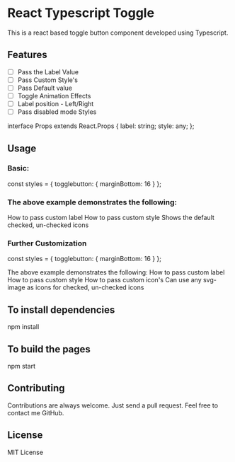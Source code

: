 # React Typescript Toggle
This is a react based toggle button component developed using Typescript.

## Features
- [ ] Pass the Label Value
- [ ] Pass Custom Style's
- [ ] Pass Default value
- [ ] Toggle Animation Effects
- [ ] Label position - Left/Right
- [ ] Pass disabled mode Styles

interface Props extends React.Props<Toggle> {
    label: string;
    style: any;
};

## Usage
### Basic:

const styles = {
  togglebutton: {
    marginBottom: 16
  }
};
<Toggle label="Simple" style={styles.togglebutton} />

### The above example demonstrates the following:
How to pass custom label
How to pass custom style
Shows the default checked, un-checked icons

### Further Customization
const styles = {
  togglebutton: {
    marginBottom: 16
  }
};
<Toggle label="Custom icon" style={styles.togglebutton} uncheckedIcon={} checkedIcon={} />

The above example demonstrates the following:
How to pass custom label
How to pass custom style
How to pass custom icon's
Can use any svg-image as icons for checked, un-checked icons

## To install dependencies
npm install

## To build the pages
npm start

## Contributing
Contributions are always welcome. Just send a pull request. Feel free to contact me GitHub.

## License
MIT License
